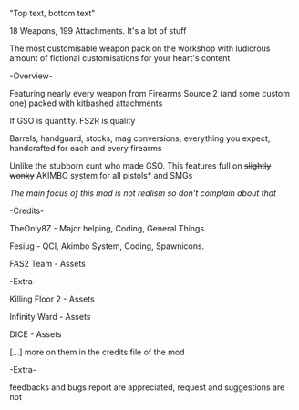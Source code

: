 "Top text, bottom text"

18 Weapons, 199 Attachments. It's a lot of stuff 

The most customisable weapon pack on the workshop with ludicrous amount of fictional customisations for your heart's content

-Overview-

Featuring nearly every weapon from Firearms Source 2 (and some custom one) packed with kitbashed attachments

If GSO is quantity. FS2R is quality

Barrels, handguard, stocks, mag conversions, everything you expect, handcrafted for each and every firearms

Unlike the stubborn cunt who made GSO. This features full on ~~slightly wonky~~ AKIMBO system for all pistols* and SMGs

*The main focus of this mod is not realism so don't complain about that*

-Credits-

TheOnly8Z - Major helping, Coding, General Things.

Fesiug - QCI, Akimbo System, Coding, Spawnicons.

FAS2 Team - Assets

-Extra-

Killing Floor 2 - Assets

Infinity Ward - Assets 

DICE - Assets

[...]
more on them in the credits file of the mod

-Extra-



feedbacks and bugs report are appreciated, request and suggestions are not